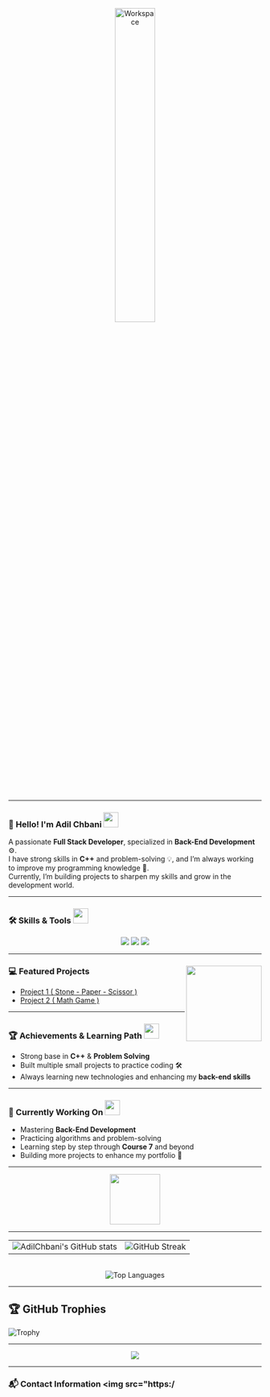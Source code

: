 <div align="center" width="100%">

<img src="https://github.com/SP-XD/SP-XD/blob/main/images/dev-working_rounded.gif?raw=true" alt="Workspace" width="40%"/><br>

</div>

<hr>

### 👋 Hello! I'm **Adil Chbani** <img src="https://media.giphy.com/media/WUlplcMpOCEmTGBtBW/giphy.gif" width="30">
A passionate **Full Stack Developer**, specialized in **Back-End Development** ⚙️.  
I have strong skills in **C++** and problem-solving 💡, and I’m always working to improve my programming knowledge 🚀.  
Currently, I’m building projects to sharpen my skills and grow in the development world.

---

### 🛠️ Skills & Tools <img src="https://media.giphy.com/media/3o7TKPdUkkbCAVqW4w/giphy.gif" width="30">
<div align="center">
  <img src="https://img.shields.io/badge/C++-00599C?style=for-the-badge&logo=c%2B%2B&logoColor=white" />
  <img src="https://img.shields.io/badge/Problem%20Solving-1f6feb?style=for-the-badge&logo=leetcode&logoColor=white" />
  <img src="https://img.shields.io/badge/Full%20Stack%20Development-2ea44f?style=for-the-badge&logo=stackshare&logoColor=white" />
</div>

---

### 💻 Featured Projects <img align="right" src="https://media.giphy.com/media/qgQUggAC3Pfv687qPC/giphy.gif" width="150" />
- [Project 1 ( Stone - Paper - Scissor )](#)
- [Project 2 ( Math Game )](#)

---

### 🏆 Achievements & Learning Path <img src="https://media.giphy.com/media/26FPnsRww5Zm4/giphy.gif" width="30">
- Strong base in **C++** & **Problem Solving**  
- Built multiple small projects to practice coding 🛠️  
- Always learning new technologies and enhancing my **back-end skills**

---

### 🎯 Currently Working On <img src="https://media.giphy.com/media/xT8qBepJQzUjXpeWU8/giphy.gif" width="30">
- Mastering **Back-End Development**  
- Practicing algorithms and problem-solving  
- Learning step by step through **Course 7** and beyond  
- Building more projects to enhance my portfolio 🚀  

---

<div align="center">
  <img src="https://github.com/SP-XD/SP-XD/blob/main/images/Developer.gif" width="100" />
</div>

---

<div align="center"> 
  <table> 
    <tr> 
      <td> 
        <img src="https://github-readme-stats.vercel.app/api?username=AdilChbani&show_icons=true&theme=tokyonight&hide_border=false&count_private=true&v=1" alt="AdilChbani's GitHub stats" /> 
      </td> 
      <td> 
        <img src="https://github-readme-streak-stats.herokuapp.com/?user=AdilChbani&theme=tokyonight&hide_border=false&v=1" alt="GitHub Streak" /> 
      </td> 
    </tr> 
  </table> 
  <br> 
  <img src="https://github-readme-stats.vercel.app/api/top-langs/?username=AdilChbani&layout=compact&theme=tokyonight&hide_border=false&v=1" alt="Top Languages" /> 
</div>

---

## 🏆 GitHub Trophies
![Trophy](https://github-profile-trophy.vercel.app/?username=AdilChbani&theme=darkhub&no-frame=true&no-bg=true&margin-w=5)

---

<p align="center">
  <img src="https://img.shields.io/github/followers/AdilChbani?label=Followers&style=for-the-badge&logo=github&color=1f6feb" />
</p>

---

### 📬 Contact Information <img src="https:/
